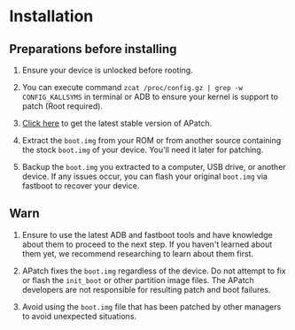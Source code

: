 # Installation

## Preparations before installing

1. Ensure your device is unlocked before rooting.

2. You can execute command `zcat /proc/config.gz | grep -w CONFIG_KALLSYMS` in terminal or ADB to ensure your kernel is support to patch (Root required).

3. [Click here](https://github.com/bmax121/APatch/releases) to get the latest stable version of APatch.

4. Extract the `boot.img` from your ROM or from another source containing the stock `boot.img` of your device. You'll need it later for patching.

5. Backup the `boot.img` you extracted to a computer, USB drive, or another device. If any issues occur, you can flash your original `boot.img` via fastboot to recover your device.

## Warn

1. Ensure to use the latest ADB and fastboot tools and have knowledge about them to proceed to the next step. If you haven't learned about them yet, we recommend researching to learn about them first.

2. APatch fixes the `boot.img` regardless of the device. Do not attempt to fix or flash the `init_boot` or other partition image files. The APatch developers are not responsible for resulting patch and boot failures.

3. Avoid using the `boot.img` file that has been patched by other managers to avoid unexpected situations.
